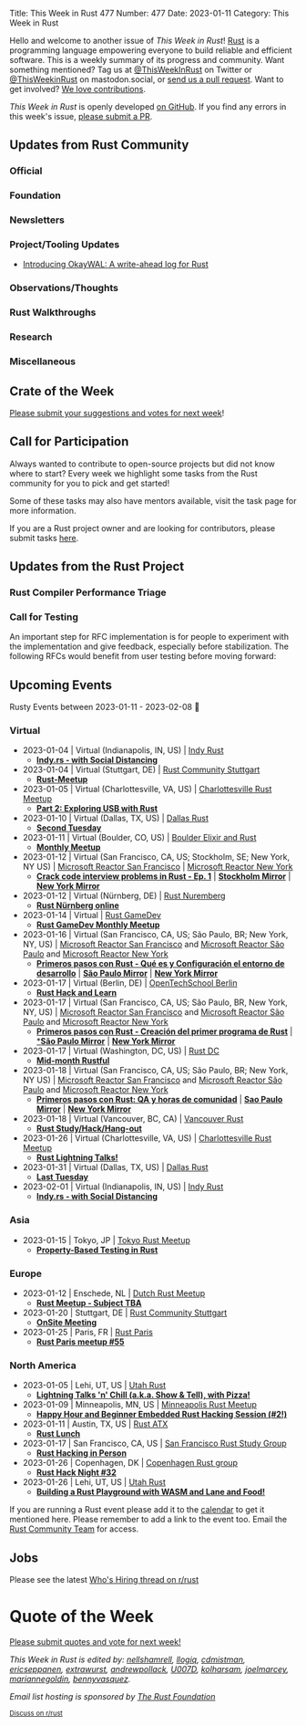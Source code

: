 Title: This Week in Rust 477
Number: 477
Date: 2023-01-11
Category: This Week in Rust

Hello and welcome to another issue of *This Week in Rust*!
[Rust](https://www.rust-lang.org/) is a programming language empowering everyone to build reliable and efficient software.
This is a weekly summary of its progress and community.
Want something mentioned? Tag us at [@ThisWeekInRust](https://twitter.com/ThisWeekInRust) on Twitter or [@ThisWeekinRust](https://mastodon.social/@thisweekinrust) on mastodon.social, or [send us a pull request](https://github.com/rust-lang/this-week-in-rust).
Want to get involved? [We love contributions](https://github.com/rust-lang/rust/blob/master/CONTRIBUTING.md).

*This Week in Rust* is openly developed [on GitHub](https://github.com/rust-lang/this-week-in-rust).
If you find any errors in this week's issue, [please submit a PR](https://github.com/rust-lang/this-week-in-rust/pulls).

## Updates from Rust Community

<!--

Dear community contributors:
Please read README.md for guidance on submissions.
Each submitted link should be of the form:

* [Title of the Linked Page](https://example.com/my_article)

If you don't know which category to use, feel free to submit a PR anyway
and just ask the editors to select the category.

-->

### Official

### Foundation

### Newsletters

### Project/Tooling Updates

* [Introducing OkayWAL: A write-ahead log for Rust](https://bonsaidb.io/blog/introducing-okaywal/)

### Observations/Thoughts

### Rust Walkthroughs

### Research

### Miscellaneous

## Crate of the Week

<!-- COTW goes here -->

[Please submit your suggestions and votes for next week][submit_crate]!

[submit_crate]: https://users.rust-lang.org/t/crate-of-the-week/2704

## Call for Participation

Always wanted to contribute to open-source projects but did not know where to start?
Every week we highlight some tasks from the Rust community for you to pick and get started!

Some of these tasks may also have mentors available, visit the task page for more information.

<!-- CFPs go here, use this format: * [project name - title of issue](link to issue) -->
<!-- * [ - ]() -->

If you are a Rust project owner and are looking for contributors, please submit tasks [here][guidelines].

[guidelines]: https://users.rust-lang.org/t/twir-call-for-participation/4821

## Updates from the Rust Project

<!-- Rust updates go here -->

### Rust Compiler Performance Triage

<!-- Perf results go here -->

### Call for Testing

An important step for RFC implementation is for people to experiment with the
implementation and give feedback, especially before stabilization.  The following
RFCs would benefit from user testing before moving forward:

<!-- Pre-Stabilization RFCs go here -->

<!-- RFC and FCP sections go here -->

## Upcoming Events

Rusty Events between 2023-01-11 - 2023-02-08 🦀

### Virtual

* 2023-01-04 | Virtual (Indianapolis, IN, US) | [Indy Rust](https://www.meetup.com/indyrs/)
    * [**Indy.rs - with Social Distancing**](https://www.meetup.com/indyrs/events/qwtdjsyfccbgb/)
* 2023-01-04 | Virtual (Stuttgart, DE) | [Rust Community Stuttgart](https://www.meetup.com/Rust-Community-Stuttgart/)
    * [**Rust-Meetup**](https://www.meetup.com/rust-community-stuttgart/events/dvvtvsyfccbgb/)
* 2023-01-05 | Virtual (Charlottesville, VA, US) | [Charlottesville Rust Meetup](https://www.meetup.com/charlottesville-rust-meetup/)
    * [**Part 2: Exploring USB with Rust**](https://www.meetup.com/charlottesville-rust-meetup/events/290122605/)
* 2023-01-10 | Virtual (Dallas, TX, US) | [Dallas Rust](https://www.meetup.com/Dallas-Rust/)
    * [**Second Tuesday**](https://www.meetup.com/dallas-rust/events/vndgwsyfccbnb/)
* 2023-01-11 | Virtual (Boulder, CO, US) | [Boulder Elixir and Rust](https://www.meetup.com/boulder-elixir-rust/) 
    * [**Monthly Meetup**](https://www.meetup.com/boulder-elixir-rust/events/290277662/)
* 2023-01-12 | Virtual (San Francisco, CA, US; Stockholm, SE; New York, NY US) | [Microsoft Reactor San Francisco](https://www.meetup.com/microsoft-reactor-san-francisco/) | [Microsoft Reactor New York](https://www.meetup.com/microsoft-reactor-new-york/)
    * [**Crack code interview problems in Rust - Ep. 1**](https://www.meetup.com/microsoft-reactor-san-francisco/events/290071417/) | [**Stockholm Mirror**](https://www.meetup.com/microsoft-reactor-stockholm/events/290071415/) | [**New York Mirror**](https://www.meetup.com/microsoft-reactor-new-york/events/290071420/)
* 2023-01-12 | Virtual (Nürnberg, DE) | [Rust Nuremberg](https://www.meetup.com/rust-noris/)
    * [**Rust Nürnberg online**](https://www.meetup.com/rust-noris/events/hlvbvsyfccbqb/)
* 2023-01-14 | Virtual | [Rust GameDev](https://gamedev.rs/)
    * [**Rust GameDev Monthly Meetup**](https://www.google.com/url?q=https%3A%2F%2Fdiscord.gg%2FyNtPTb2&sa=D&ust=1666661760000000&usg=AOvVaw13uHY9m-8bJJwgeP58VS8l)
* 2023-01-16 | Virtual (San Francisco, CA, US; São Paulo, BR; New York, NY, US) | [Microsoft Reactor San Francisco](https://www.meetup.com/microsoft-reactor-san-francisco/) and [Microsoft Reactor São Paulo](https://www.meetup.com/microsoft-reactor-sao-paulo/) and [Microsoft Reactor New York](https://www.meetup.com/microsoft-reactor-new-york/)
    * [**Primeros pasos con Rust - Qué es y Configuración el entorno de desarrollo**](https://www.meetup.com/microsoft-reactor-san-francisco/events/290224512/) | [**São Paulo Mirror**](https://www.meetup.com/microsoft-reactor-sao-paulo/events/290224516/) | [**New York Mirror**](https://www.meetup.com/microsoft-reactor-new-york/events/290224515/)
* 2023-01-17 | Virtual (Berlin, DE) | [OpenTechSchool Berlin](https://www.meetup.com/opentechschool-berlin/)
    * [**Rust Hack and Learn**](https://www.meetup.com/opentechschool-berlin/events/289581080/)
* 2023-01-17 | Virtual (San Francisco, CA, US; São Paulo, BR, New York, NY, US) | [Microsoft Reactor San Francisco](https://www.meetup.com/microsoft-reactor-san-francisco/) and [Microsoft Reactor São Paulo](https://www.meetup.com/microsoft-reactor-sao-paulo/) and [Microsoft Reactor New York](https://www.meetup.com/microsoft-reactor-new-york/events/290224518/)
    * [**Primeros pasos con Rust - Creación del primer programa de Rust**](https://www.meetup.com/microsoft-reactor-san-francisco/events/290224517/) | [***São Paulo Mirror**](https://www.meetup.com/microsoft-reactor-sao-paulo/events/290224521/) | [**New York Mirror**](https://www.meetup.com/microsoft-reactor-new-york/events/290224518/)
* 2023-01-17 | Virtual (Washington, DC, US) | [Rust DC](https://www.meetup.com/rustdc/)
    * [**Mid-month Rustful**](https://www.meetup.com/rustdc/events/289015967/)
* 2023-01-18 | Virtual (San Francisco, CA, US; São Paulo, BR; New York, NY US) | [Microsoft Reactor San Francisco](https://www.meetup.com/microsoft-reactor-san-francisco/) and [Microsoft Reactor São Paulo](https://www.meetup.com/microsoft-reactor-sao-paulo/) and [Microsoft Reactor New York](https://www.meetup.com/microsoft-reactor-new-york/events/290224518/)
    * [**Primeros pasos con Rust: QA y horas de comunidad**](https://www.meetup.com/microsoft-reactor-san-francisco/events/290224523/) | [**Sao Paulo Mirror**](https://www.meetup.com/microsoft-reactor-sao-paulo/events/290224522/) | [**New York Mirror**](https://www.meetup.com/microsoft-reactor-new-york/events/290224525/)
* 2023-01-18 | Virtual (Vancouver, BC, CA) | [Vancouver Rust](https://www.meetup.com/vancouver-rust/)
    * [**Rust Study/Hack/Hang-out**](https://www.meetup.com/vancouver-rust/events/tqvhxsyfccbxb/)
* 2023-01-26 | Virtual (Charlottesville, VA, US) | [Charlottesville Rust Meetup](https://www.meetup.com/charlottesville-rust-meetup/)
    * [**Rust Lightning Talks!**](https://www.meetup.com/charlottesville-rust-meetup/events/290122935/)
* 2023-01-31 | Virtual (Dallas, TX, US) | [Dallas Rust](https://www.meetup.com/Dallas-Rust/)
    * [**Last Tuesday**](https://www.meetup.com/dallas-rust/events/qndgwsyfccbpc/)
* 2023-02-01 | Virtual (Indianapolis, IN, US) | [Indy Rust](https://www.meetup.com/indyrs/)
    * [**Indy.rs - with Social Distancing**](https://www.meetup.com/indyrs/events/qwtdjsyfcdbcb/)

### Asia

* 2023-01-15 | Tokyo, JP | [Tokyo Rust Meetup](https://www.meetup.com/tokyo-rust-meetup)
    * [**Property-Based Testing in Rust**](https://www.meetup.com/tokyo-rust-meetup/events/290667325/)

### Europe

* 2023-01-12 | Enschede, NL | [Dutch Rust Meetup](https://www.meetup.com/dutch-rust-meetup/)
    * [**Rust Meetup - Subject TBA**](https://www.meetup.com/dutch-rust-meetup/events/289021643/)
* 2023-01-20 | Stuttgart, DE | [Rust Community Stuttgart](https://www.meetup.com/Rust-Community-Stuttgart/)
    * [**OnSite Meeting**](https://www.meetup.com/rust-community-stuttgart/events/zmppzsyfccbbc/)
* 2023-01-25 | Paris, FR | [Rust Paris](https://www.meetup.com/rust-paris/)
    * [**Rust Paris meetup #55**](https://www.meetup.com/rust-paris/events/290100223/)


### North America

* 2023-01-05 | Lehi, UT, US | [Utah Rust](https://www.meetup.com/utah-rust/)
    * [**Lightning Talks 'n' Chill (a.k.a. Show & Tell), with Pizza!**](https://www.meetup.com/utah-rust/events/dsbpxsydcqbdc/)
* 2023-01-09 | Minneapolis, MN, US | [Minneapolis Rust Meetup](https://www.meetup.com/minneapolis-rust-meetup/)
    * [**Happy Hour and Beginner Embedded Rust Hacking Session (#2!)**](https://www.meetup.com/minneapolis-rust-meetup/events/289768841/)
* 2023-01-11 | Austin, TX, US | [Rust ATX](https://www.meetup.com/rust-atx/)
    * [**Rust Lunch**](https://www.meetup.com/rust-atx/events/290597764/)
* 2023-01-17 | San Francisco, CA, US | [San Francisco Rust Study Group](https://www.meetup.com/san-francisco-rust-study-group/)
    * [**Rust Hacking in Person**](https://www.meetup.com/san-francisco-rust-study-group/events/rwvwzsyfccbwb/)
* 2023-01-26 | Copenhagen, DK | [Copenhagen Rust group](https://www.meetup.com/copenhagen-rust-meetup-group/)
    * [**Rust Hack Night #32**](https://www.meetup.com/copenhagen-rust-meetup-group/events/290037532/)
* 2023-01-26 | Lehi, UT, US | [Utah Rust](https://www.meetup.com/utah-rust/)
    * [**Building a Rust Playground with WASM and Lane and Food!**](https://www.meetup.com/utah-rust/events/dsbpxsyfccbjc/)

If you are running a Rust event please add it to the [calendar] to get
it mentioned here. Please remember to add a link to the event too.
Email the [Rust Community Team][community] for access.

[calendar]: https://www.google.com/calendar/embed?src=apd9vmbc22egenmtu5l6c5jbfc%40group.calendar.google.com
[community]: mailto:community-team@rust-lang.org


<!--

Rust Jobs:

TWiR has stopped featuring individual job postings. You can read more about this change here:

https://github.com/rust-lang/this-week-in-rust/issues/3412

-->

## Jobs

Please see the latest [Who's Hiring thread on r/rust](INSERT_LINK_HERE)

# Quote of the Week

<!-- QOTW goes here -->

[Please submit quotes and vote for next week!](https://users.rust-lang.org/t/twir-quote-of-the-week/328)

*This Week in Rust is edited by: [nellshamrell](https://github.com/nellshamrell), [llogiq](https://github.com/llogiq), [cdmistman](https://github.com/cdmistman), [ericseppanen](https://github.com/ericseppanen), [extrawurst](https://github.com/extrawurst), [andrewpollack](https://github.com/andrewpollack), [U007D](https://github.com/U007D), [kolharsam](https://github.com/kolharsam), [joelmarcey](https://github.com/joelmarcey), [mariannegoldin](https://github.com/mariannegoldin), [bennyvasquez](https://github.com/bennyvasquez).*

*Email list hosting is sponsored by [The Rust Foundation](https://foundation.rust-lang.org/)*

<small>[Discuss on r/rust](REDDIT_LINK_HERE)</small>
